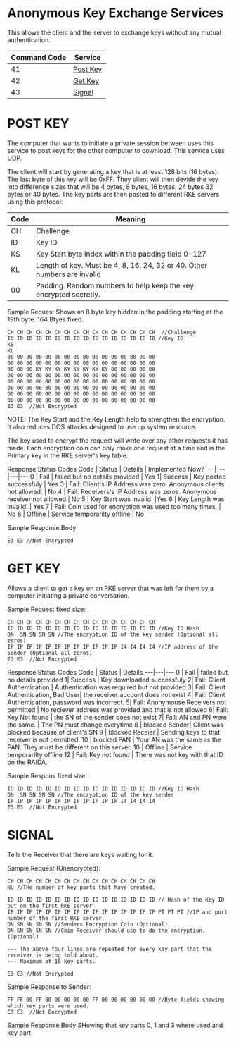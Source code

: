 # Anonymous Key Exchange Services
This allows the client and the server to exchange keys without any mutual authentication. 

Command Code | Service 
--- | --- 
41 | [Post Key](DA%20Key%20Tickets.md#post-key) 
42 | [Get Key](RAIDA%20Key%20Services.md#get-key) 
43 | [Signal](RAIDA%20Key%20Services.md#signal) 


# POST KEY
The computer that wants to initiate a private session between uses this service to post keys for the other computer to download. This service uses UDP. 

The client will start by generating a key that is at least 128 bits (16 bytes).
The last byte of this key will be 0xFF. 
They client will then devide the key into difference sizes that will be 4 bytes, 8 bytes, 16 bytes, 24 bytes 32 bytes or 40 bytes. 
The key parts are then posted to different RKE servers using this protocol: 

 Code | Meaning
 ---|---
 CH | Challenge
 ID | Key ID
 KS | Key Start byte index within the padding field 0-127
 KL | Length of key.  Must be 4, 8, 16, 24, 32 or 40. Other numbers are invalid
 00 | Padding. Random numbers to help keep the key encrypted secretly. 
 
Sample Reques: Shows an 8 byte key hidden in the padding starting at the 19th byte.  164 Btyes fixed. 
```hex
CH CH CH CH CH CH CH CH CH CH CH CH CH CH CH CH  //Challenge
ID ID ID ID ID ID ID ID ID ID ID ID ID ID ID ID //Key ID
KS 
KL
00 00 00 00 00 00 00 00 00 00 00 00 00 00 00 00
00 00 00 00 00 00 00 00 00 00 00 00 00 00 00 00
00 00 00 KY KY KY KY KY KY KY KY 00 00 00 00 00
00 00 00 00 00 00 00 00 00 00 00 00 00 00 00 00
00 00 00 00 00 00 00 00 00 00 00 00 00 00 00 00
00 00 00 00 00 00 00 00 00 00 00 00 00 00 00 00
00 00 00 00 00 00 00 00 00 00 00 00 00 00 00 00
00 00 00 00 00 00 00 00 00 00 00 00 00 00 00 00
E3 E3  //Not Encrypted 
```
NOTE: The Key Start and the Key Length help to strengthen the encryption. It also reduces DOS attacks designed to use up system resource.

The key used to encrypt the request will write over any other requests it has made. Each encryption coin can only make one request at a time and is the Primary key in the RKE server's key table. 


Response Status Codes
Code | Status | Details | Implemented Now?
---|---|---|---
0 | Fail | failed but no details provided | Yes
1| Success | Key posted successfuly | Yes
3 | Fail: Client's IP Address was zero. Anonymous clients not allowed. | No
4 | Fail: Receivers's IP Address was zeros. Anonymous receiver not allowed.| No
5 | Key Start was invalid. |Yes
6 | Key Length was invalid. | Yes
7 | Fail: Coin used for encryption was used too many times. | No
8 | Offline | Service temporarilty offline  | No

Sample Response Body
```
E3 E3 //Not Encrypted
```



# GET KEY
Allows a client to get a key on an RKE server that was left for them by a computer initiating a private conversation.  

Sample Request fixed size: 
```hex
CH CH CH CH CH CH CH CH CH CH CH CH CH CH CH CH 
ID ID ID ID ID ID ID ID ID ID ID ID ID ID ID ID //Key ID Hash
DN  SN SN SN SN //The encryption ID of the key sender (Optional all zeros)
IP IP IP IP IP IP IP IP IP IP IP IP I4 I4 I4 I4 //IP address of the sender (Optional all zeros)
E3 E3  //Not Encrypted
```

Response Status Codes
Code | Status | Details
---|---|---
0 | Fail | failed but no details provided
1| Success | Key downloaded successfuly
2| Fail: Client Authentication | Authentication was required but not provided
3| Fail: Client Authentication, Bad User| the receiver account does not exist
4| Fail: Client Authentication, password was incorrect.
5| Fail: Anonymouse Receivers not permitted | No reciever address was provided and that is not allowed
6| Fail: Key Not found | the SN of the sender does not exist
7| Fail: AN and PN were the same. | The PN must change everytime
8 | blocked Sender| Client was blocked because of client's SN
9 | blocked Receier | Sending keys to that receiver is not permitted. 
10 | blocked PAN | Your AN was the same as the PAN. They must be different on this server. 
10 | Offline | Service temporarilty offline 
12 | Fail: Key not found | There was not key with that ID on the RAIDA. 



Sample Respons fixed size: 
```hex
ID ID ID ID ID ID ID ID ID ID ID ID ID ID ID ID //Key ID Hash
DN  SN SN SN SN //The encryption ID of the key sender 
IP IP IP IP IP IP IP IP IP IP IP IP I4 I4 I4 I4 
E3 E3  //Not Encrypted
```




# SIGNAL
Tells the Receiver that there are keys waiting for it. 

Sample Request (Unencrypted):
```hex
CH CH CH CH CH CH CH CH CH CH CH CH CH CH CH CH  
NU //THe number of key parts that have created. 

ID ID ID ID ID ID ID ID ID ID ID ID ID ID ID ID // Hash of the Key ID put on the first RKE server
IP IP IP IP IP IP IP IP IP IP IP IP IP IP IP IP PT PT PT //IP and port number of the first RKE server
DN SN SN SN SN //Senders Encryption Coin (Optional)
DN SN SN SN SN //Coin Receiver should use to do the encryption. (Optional)

--- The above four lines are repeated for every key part that the receiver is being told about. 
--- Maximum of 16 key parts. 

E3 E3 //Not Encrypted
```

Sample Response to Sender:
```hex
FF FF 00 FF 00 00 00 00 00 FF 00 00 00 00 00 00 //Byte fields showing which key parts were used. 
E3 E3  //Not Encrypted
```
Sample Response Body SHowing that key parts 0, 1 and 3 where used and key part 


<!--
# EXCHANGE KEYS 
Command #220 uses TCP fixed 1016 bytes. 
This is used by a client to tell a server where to go get keys. This uses TCP Protocol. The client sends the server a list
of IP addresses where keys can be found. The server then attempts to collect the keys. 
If it gets all the keys it says status "good". If it gets no keys then it says satus "bad. 
If it gets some of the keys it says status "mixed". It will then return which keys it was able to ret in a bitfield. 
The client will need to change its key depending on the response of the server. 

There are 50 slots for IP addresses. 

The request body has a total fixed number of bytes of 1016 bytes excluding the ending bytes.

Bytes in the Exchange Key Request Body
Code | Name | Total Bytes
---|---|---
CH | Challenge | 16
VR  | IP version: 4 = IPv4, 6 = IPv6 or 0 = "empty slot" | 25
CI | Cacheable Key ID | Maybe different on different key servers | 16  
ID | Exchange Request ID generated by the client so that keys can be cached on the Key Serer | 400
CO | Cloud or Coin ID
SP | Split Number
DA | Data Agent (RAIDA ID)
SH | Shard ID
DN | Denomination of the sender's ID on the RKE server | 25 
SN | Four byte serial number of the user on the RKE Server | 100
TOTAL | fixed number of bytes not including the EA |1016

Sample Request: 
```hex
CH CH CH CH CH CH CH CH CH CH CH CH CH CH CH CH 
CI CI CI CI ID ID ID ID ID ID ID ID ID ID ID I D//Cacheable Key ID that can be cached retreived. 
CO CO SP DA SH DN SN SN SN SN //Place and ID that the server should log in. 
DN SN SN SN SN ID ID ID ID ID ID ID ID ID ID ID //Key ID
CO CO SP DA SH DN SN SN SN SN //Place and ID that the server should log in. 
DN SN SN SN SN ID ID ID ID ID ID ID ID ID ID ID //Key ID
... There are 50 retrievable key slots. Version zero is means empty slot and that is the last one. 
CO CO SP DA SH DN SN SN SN SN //Place and ID that the server should log in. 
DN SN SN SN SN ID ID ID ID ID ID ID ID ID ID ID //Key ID
E3 E3 //Not Encrypted
```

Response Status Codes for Exchange Keys
Code | Status | Details
---|---|---
0 | All Fail | failed to get any keys - warning to shut off 
1| All Success | Downloaded all the keys successfully 
2| Mixed Success | Some of the keys were received 
3| Found Cached | The cached key was found and is being used. 
10 | Offline | Service temporarilty offline 

Sample DNS TXT Record:
```
TXT 
name=raida 
Content=
"r0=RKE.secure.com 89828293 30000 " "r1=RKE.secure.com 89828293 30000 " "r2=RKE.secure.com 89828293 30000 " "r3=RKE.secure.com 89828293 30000 " "r4=RKE.secure.com 89828293 30000 " "r5=RKE.secure.com 89828293 30000 ""r6=RKE.secure.com 89828293 30000 " "r7=RKE.secure.com 89828293 30000 " "r8=RKE.secure.com 89828293 30000 " "r9=RKE.secure.com 89828293 30000 " "r10=RKE.secure.com 89828293 30000 " "r11=RKE.secure.com 89828293 30000 "
```
Sample allowing anonymous:
```
TXT 
name=raida 
Content=
anonymous=ok
```

Sample Response:
```
MS MS ... //there will only be a response body if the status is mixed.
EA EA EA  //Not Encrypted
```

# Free Account
Command #230 fixed bytes over UDP
This allows people to start an account on a RKE server the RKE server they are free

Sample Request: 
```hex
CH CH CH CH CH CH CH CH CH CH CH CH CH CH CH CH 
DN  SN SN SN SN  //Proposed key ID
CH CH CH CH 
EA EA EA  //Not Encrypted
```

Sample Response 
Status Good 
```hex
AN AN AN AN AN AN AN AN AN AN AN AN AN AN AN AN  
```

# Paid Account
Comand #240 fixed bytes over UDP. This must be called over SSL unless there is already some common keys. 

Allows people to create an account on a RKE server and get AES keys. 

Sample Request: 
```hex
CH CH CH CH CH CH CH CH CH CH CH CH CH CH CH CH 
R D  SN SN SN  AN AN AN AN AN AN //Authenticates
ND  SN SN SN SN 
AN AN AN AN AN AN AN AN AN AN AN AN AN AN AN AN  
AN AN AN AN AN AN AN AN AN AN AN AN AN AN AN AN  
AN AN AN AN AN AN AN AN AN AN AN AN AN AN AN AN  
AN AN AN AN AN AN AN AN AN AN AN AN AN AN AN AN  
AN AN AN AN AN AN AN AN AN AN AN AN AN AN AN AN  
....... 25 Authenticty numbers 16 bytes each. 
CH CH CH CH 
EA EA EA  //Not Encrypted
```

Response Status Codes
Code | Status | Details
---|---|---
0 | Fail | failed but no details provided
1| Success | AN attached
2| Fail: ID already in use |
3| Fail: ID outside of range |
4| Fail: CloudCoin was counterfeit |
5| Fail: CloudCoin was not valuable enough. |
6| Fail: No Paid Service. Use Free instead|
7| Fail: Too many account requests try again later.|
10 | Offline | Service temporarilty offline 


Sample Response 
Status Good 
```hex
AN AN AN AN AN AN AN AN AN AN AN AN AN AN AN AN  
```
-->
